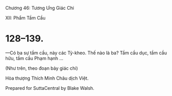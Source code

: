  

Chương 46: Tương Ưng Giác Chi

XII: Phẩm Tầm Cầu

# 128–139.

—Có ba sự tầm cầu, này các Tỷ-kheo. Thế nào là ba? Tầm cầu dục, tầm cầu hữu, tầm cầu Phạm hạnh …

(Như trên, theo đoạn bảy giác chi)

Hòa thượng Thích Minh Châu dịch Việt.

Prepared for SuttaCentral by Blake Walsh.